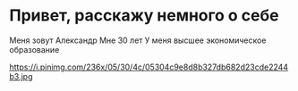# Привет, расскажу немного о себе

Меня зовут Александр
Мне 30 лет
У меня высшее экономическое образование

https://i.pinimg.com/236x/05/30/4c/05304c9e8d8b327db682d23cde2244b3.jpg
